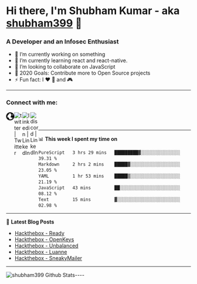 # Hi there, I'm Shubham Kumar - aka [shubham399][website] 👋

### A Developer and an Infosec Enthusiast

- 🔭 I’m currently working on something
- 🌱 I’m currently learning react and react-native. 
- 👯 I’m looking to collaborate on JavaScript
- 🥅 2020 Goals: Contribute more to Open Source projects
- ⚡ Fun fact: I ❤️ 🐶 and 🎮


---
### Connect with me:

[<img align="left" alt="Website" width="22px" src="https://raw.githubusercontent.com/iconic/open-iconic/master/svg/globe.svg" />][website]
[<img align="left" alt="twitter | Twitter" width="22px" src="https://cdn.jsdelivr.net/npm/simple-icons@v3/icons/twitter.svg" />][twitter]
[<img align="left" alt="linkedin | LinkedIn" width="22px" src="https://cdn.jsdelivr.net/npm/simple-icons@v3/icons/linkedin.svg" />][linkedin]
[<img align="left" alt="discord | LinkedIn" width="22px" src="https://cdn.jsdelivr.net/npm/simple-icons@v3/icons/discord.svg" />][discord]


<br />
<br />

---
📊 **This week I spent my time on**
<!--START_SECTION:waka-->
```text
PureScript   3 hrs 29 mins   █████████▓░░░░░░░░░░░░░░░   39.31 % 
Markdown     2 hrs 2 mins    █████▓░░░░░░░░░░░░░░░░░░░   23.05 % 
YAML         1 hr 53 mins    █████▒░░░░░░░░░░░░░░░░░░░   21.19 % 
JavaScript   43 mins         ██░░░░░░░░░░░░░░░░░░░░░░░   08.12 % 
Text         15 mins         ▓░░░░░░░░░░░░░░░░░░░░░░░░   02.98 % 
```
<!--END_SECTION:waka-->

---
📕 **Latest Blog Posts**
<!-- BLOG-POST-LIST:START -->
- [Hackthebox - Ready](https://www.shubhkumar.in/htb/ready/)
- [Hackthebox - OpenKeys](https://www.shubhkumar.in/htb/openkeys/)
- [Hackthebox - Unbalanced](https://www.shubhkumar.in/htb/unbalanced/)
- [Hackthebox - Luanne](https://www.shubhkumar.in/htb/luanne/)
- [Hackthebox - SneakyMailer](https://www.shubhkumar.in/htb/sneakymailer/)
<!-- BLOG-POST-LIST:END -->
---

<img align="left" alt="shubham399 Github Stats" src="https://github-readme-stats.vercel.app/api?username=shubham399&show_icons=true&hide_border=true&count_private=true" />
----

[website]:  https://shubhkumar.in/about/
[twitter]:  https://twitter.com/shubhkumar01/
[linkedin]: https://www.linkedin.com/in/shubham399/
[discord]:  https://discordapp.com/users/397613413301354497
